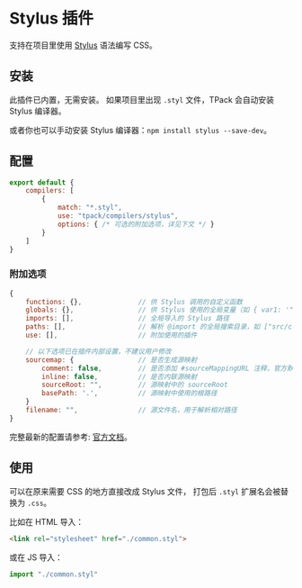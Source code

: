 # Stylus 插件
支持在项目里使用 [Stylus](http://stylus-lang.com/) 语法编写 CSS。

## 安装
此插件已内置，无需安装。
如果项目里出现 `.styl` 文件，TPack 会自动安装 Stylus 编译器。

或者你也可以手动安装 Stylus 编译器：`npm install stylus --save-dev`。

## 配置
```js
export default {
	compilers: [
		{
			match: "*.styl",
			use: "tpack/compilers/stylus",
			options: { /* 可选的附加选项，详见下文 */ }
		}
	]
}
```

### 附加选项
```js
{
	functions: {},              // 供 Stylus 调用的自定义函数
	globals: {},                // 供 Stylus 使用的全局变量（如 { var1: '"string value"'}，然后在 stylus 里使用 var1）
	imports: [],                // 全局导入的 Stylus 路径
	paths: [],                  // 解析 @import 的全局搜索目录，如 ["src/components"]，默认为 ["<项目根目录>"]
	use: [],                    // 附加使用的插件

	// 以下选项已在插件内部设置，不建议用户修改
	sourcemap: {                // 是否生成源映射
		comment: false,         // 是否添加 #sourceMappingURL 注释，官方默认 `true`，插件已设置为 `false`
		inline: false,          // 是否内联源映射
		sourceRoot: "",         // 源映射中的 sourceRoot
		basePath: '.',          // 源映射中使用的根路径
	}
	filename: "",               // 源文件名，用于解析相对路径
}
```
完整最新的配置请参考: [官方文档](http://stylus-lang.com/docs/js.html)。

## 使用
可以在原来需要 CSS 的地方直接改成 Stylus 文件，
打包后 `.styl` 扩展名会被替换为 `.css`。

比如在 HTML 导入：
```html
<link rel="stylesheet" href="./common.styl">
```

或在 JS 导入：
```js
import "./common.styl"
```